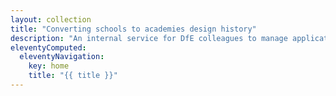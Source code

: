 ```yaml
---
layout: collection
title: "Converting schools to academies design history"
description: "An internal service for DfE colleagues to manage applications from schools applying to become academies."
eleventyComputed:
  eleventyNavigation:
    key: home
    title: "{{ title }}"
---
```

